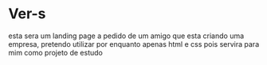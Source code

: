 # Ver-s
esta sera um landing page a pedido de um amigo que esta criando uma empresa, pretendo utilizar por enquanto apenas html e css pois servira para mim como projeto de estudo 
